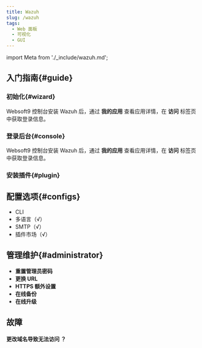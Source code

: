 ```yaml
---
title: Wazuh
slug: /wazuh
tags:
  - Web 面板
  - 可视化
  - GUI
---
```


import Meta from './_include/wazuh.md';

<Meta name="meta" />

## 入门指南{#guide}

### 初始化{#wizard}

Websoft9 控制台安装 Wazuh 后，通过 **我的应用** 查看应用详情，在 **访问** 标签页中获取登录信息。  

### 登录后台{#console}

Websoft9 控制台安装 Wazuh 后，通过 **我的应用** 查看应用详情，在 **访问** 标签页中获取登录信息。  

### 安装插件{#plugin}

## 配置选项{#configs}

- CLI
- 多语言（√）
- SMTP（√）
- 插件市场（√）

## 管理维护{#administrator}

- **重置管理员密码**
- **更换 URL**
- **HTTPS 额外设置**
- **在线备份**
- **在线升级**

## 故障

#### 更改域名导致无法访问 ？